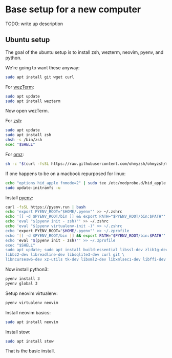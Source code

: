 # Base setup for a new computer
TODO: write up description

## Ubuntu setup
The goal of the ubuntu setup is to install zsh, wezterm, neovim, pyenv, and python.

We're going to want these anyway:
```bash
sudo apt install git wget curl
```

For [wezTerm](https://wezterm.org/installation.html):
```bash
sudo apt update
sudo apt install wezterm
```
Now open wezTerm.

For [zsh](https://www.zsh.org/):
```bash
sudo apt update
sudo apt install zsh
chsh -s /bin/zsh
exec "$SHELL"
```

For [omz](https://ohmyz.sh/#install):
```zsh
sh -c "$(curl -fsSL https://raw.githubusercontent.com/ohmyzsh/ohmyzsh/master/tools/install.sh)"
```

If one happens to be on a macbook repurposed for linux:
```zsh
echo "options hid_apple fnmode=2" | sudo tee /etc/modprobe.d/hid_apple.conf
sudo update-initramfs -u
```

Install [pyenv](https://github.com/pyenv/pyenv):
```zsh
curl -fsSL https://pyenv.run | bash
echo 'export PYENV_ROOT="$HOME/.pyenv"' >> ~/.zshrc
echo '[[ -d $PYENV_ROOT/bin ]] && export PATH="$PYENV_ROOT/bin:$PATH"' >> ~/.zshrc
echo 'eval "$(pyenv init - zsh)"' >> ~/.zshrc
echo 'eval "$(pyenv virtualenv-init -)" >> ~/.zshrc
echo 'export PYENV_ROOT="$HOME/.pyenv"' >> ~/.zprofile
echo '[[ -d $PYENV_ROOT/bin ]] && export PATH="$PYENV_ROOT/bin:$PATH"' >> ~/.zprofile
echo 'eval "$(pyenv init - zsh)"' >> ~/.zprofile
exec "$SHELL"
sudo apt update; sudo apt install build-essential libssl-dev zlib1g-dev \
libbz2-dev libreadline-dev libsqlite3-dev curl git \
libncursesw5-dev xz-utils tk-dev libxml2-dev libxmlsec1-dev libffi-dev liblzma-dev
```

Now install python3:
```zsh
pyenv install 3
pyenv global 3
```

Setup neovim virtualenv:
```zsh
pyenv virtualenv neovim
```

Install neovim basics:
```zsh
sudo apt install neovim
```

Install stow:
```zsh
sudo apt install stow
```

That is the basic install.
